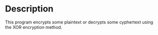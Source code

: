 # Description
This program encrypts some plaintext or decrypts some cyphertext using the XOR encryption method.
